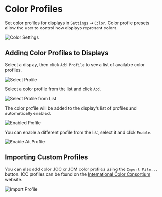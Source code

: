 # Color Profiles

Set color profiles for displays in `Settings` ➞ `Color`. Color profile presets allow the user to control how displays represent colors.

![Color Settings](/images/color-profiles/color-settings.png)

## Adding Color Profiles to Displays

Select a display, then click `Add Profile` to see a list of available color profiles.

![Select Profile](/images/color-profiles/select-profile.png)

Select a color profile from the list and click `Add`.

![Select Profile from List](/images/color-profiles/add-profile.png)

The color profile will be added to the display's list of profiles and automatically enabled.

![Enabled Profile](/images/color-profiles/enabled-profile.png)

You can enable a different profile from the list, select it and click `Enable`.

![Enable Alt Profile](/images/color-profiles/enable-alt-profile.png)

## Importing Custom Profiles

You can also add color .ICC or .ICM color profiles using the `Import File...` button. ICC profiles can be found on the [International Color Consortium](https://www.color.org/index.xalter) website.

![Import Profile](/images/color-profiles/import-profile.png)
